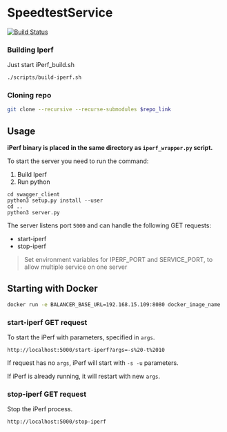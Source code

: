 # SpeedtestService

[![Build Status](https://github.com/SkoltechSummerCamp/SpeedtestService/workflows/Build%20docker%20image/badge.svg)](https://github.com/SkoltechSummerCamp/SpeedtestService/actions)

### Building Iperf

Just start iPerf_build.sh

```bash
./scripts/build-iperf.sh
```

### Cloning repo

```bash
git clone --recursive --recurse-submodules $repo_link
```


## Usage

**iPerf binary is placed in the same directory as `iperf_wrapper.py` script.**



To start the server you need to run the command:

1. Build Iperf
2. Run python

```
cd swagger_client
python3 setup.py install --user
cd ..
python3 server.py 
```

The server listens port `5000` and can handle the following GET requests:

* start-iperf
* stop-iperf

> Set environment variables for IPERF_PORT and SERVICE_PORT, to allow multiple service on one server 

## Starting with Docker

```bash
docker run -e BALANCER_BASE_URL=192.168.15.109:8080 docker_image_name
```


### start-iperf GET request
To start the iPerf with parameters, specified in `args`.

```
http://localhost:5000/start-iperf?args=-s%20-t%2010
```

If request has no `args`, iPerf will start with `-s -u` parameters.

If iPerf is already running, it will restart with new `args`. 

### stop-iperf GET request
Stop the iPerf process.

```
http://localhost:5000/stop-iperf
```